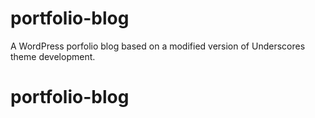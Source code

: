 # portfolio-blog
A WordPress porfolio blog based on a modified version of Underscores theme development.
# portfolio-blog
